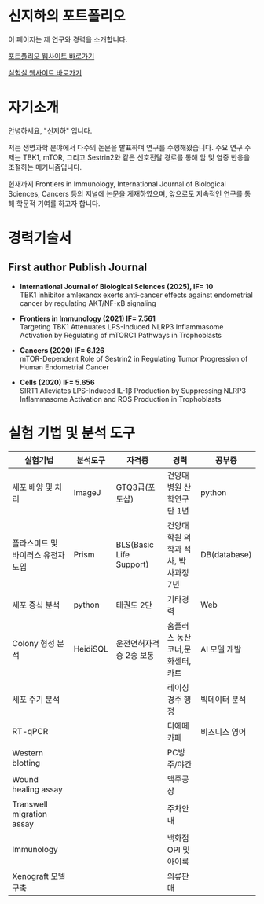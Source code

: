 # 신지하의 포트폴리오
이 페이지는 제 연구와 경력을 소개합니다.

[포트폴리오 웹사이트 바로가기](https://dixest.github.io/)

[실험실 웹사이트 바로가기](https://sites.google.com/view/cellbio/home?authuser=0)


# 자기소개

안녕하세요, "신지하" 입니다.

저는 생명과학 분야에서 다수의 논문을 발표하며 연구를 수행해왔습니다. 
주요 연구 주제는 TBK1, mTOR, 그리고 Sestrin2와 같은 신호전달 경로를 통해 암 및 염증 반응을 조절하는 메커니즘입니다.

현재까지 Frontiers in Immunology, International Journal of Biological Sciences, Cancers 등의 저널에 논문을 게재하였으며, 
앞으로도 지속적인 연구를 통해 학문적 기여를 하고자 합니다.

# 경력기술서

## First author Publish Journal

- **International Journal of Biological Sciences (2025), **IF= 10****  
  TBK1 inhibitor amlexanox exerts anti-cancer effects against endometrial cancer by regulating AKT/NF-κB signaling

- **Frontiers in Immunology (2021) IF= 7.561**  
  Targeting TBK1 Attenuates LPS-Induced NLRP3 Inflammasome Activation by Regulating of mTORC1 Pathways in Trophoblasts

- **Cancers (2020) IF= 6.126**  
  mTOR-Dependent Role of Sestrin2 in Regulating Tumor Progression of Human Endometrial Cancer

- **Cells (2020) IF= 5.656**  
  SIRT1 Alleviates LPS-Induced IL-1β Production by Suppressing NLRP3 Inflammasome Activation and ROS Production in Trophoblasts

# 실험 기법 및 분석 도구

| 실험기법                  | 분석도구   | 자격증                  | 경력                          | 공부중       |
|---------------------------|------------|-------------------------|-------------------------------|--------------|
| 세포 배양 및 처리        | ImageJ    | GTQ3급(포토샵)          | 건양대병원 산학연구단 1년    | python      |
| 플라스미드 및 바이러스 유전자 도입 | Prism     | BLS(Basic Life Support) | 건양대학원 의학과 석사, 박사과정 7년 | DB(database) |
| 세포 증식 분석            | python    | 태권도 2단              | 기타경력                   | Web         |
| Colony 형성 분석          | HeidiSQL  | 운전면허자격증 2종 보통 | 홈플러스 농산코너,문화센터,카트 | AI 모델 개발 |
| 세포 주기 분석            |           |                         | 레이싱 경주 행정              | 빅데이터 분석 |
| RT-qPCR                   |           |                         | 디에떼 카페                    | 비즈니스 영어 |
| Western blotting          |           |                         | PC방 주/야간                  |              |
| Wound healing assay       |           |                         | 맥주공장                      |              |
| Transwell migration assay |           |                         | 주차안내                      |              |
| Immunology                |           |                         | 백화점 OPI 및 아이룩         |              |
| Xenograft 모델 구축       |           |                         | 의류판매                      |              |

